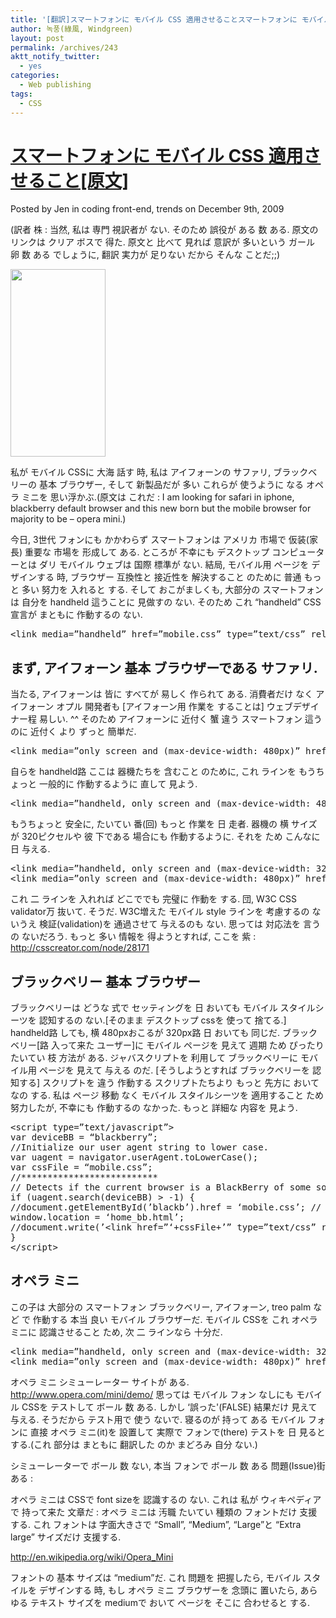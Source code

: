 ```yaml
---
title: '[翻訳]スマートフォンに モバイル CSS 適用させることスマートフォンに モバイル CSS 適用させること[原文]'
author: 녹풍(綠風, Windgreen)
layout: post
permalink: /archives/243
aktt_notify_twitter:
  - yes
categories:
  - Web publishing
tags:
  - CSS
---
```

# <a target="_blank" href="http://www.songinwind.com/blog/trends/how-to-apply-mobile-css-to-smart-phone-devices">スマートフォンに モバイル CSS 適用させること[原文]</a>

Posted by Jen in coding front-end, trends on December 9th, 2009

(訳者 株 : 当然, 私は 専門 視訳者が ない. そのため 誤役が ある 数 ある. 原文の リンクは クリア ボスで 得た. 原文と 比べて 見れば 意訳が 多いという ガール 卵 数 ある でしょうに, 翻訳 実力が 足りない だから そんな ことだ;;)

<img src="http://dl.dropboxusercontent.com/u/15546257/blog/mytory/old-images/1/cfile9.uf.163E7A4A4D4BC89B2DEBC3.png" class="alignleft" alt="" height="300" width="152" />

私が モバイル CSSに 大海 話す 時, 私は アイフォーンの サファリ, ブラックベリーの 基本 ブラウザー, そして 新製品だが 多い これらが 使うように なる オペラ ミニを 思い浮かぶ.(原文は これだ : I am looking for safari in iphone, blackberry default browser and this new born but the mobile browser for majority to be &#8211; opera mini.)

今日, 3世代 フォンにも かかわらず スマートフォンは アメリカ 市場で 仮装(家長) 重要な 市場を 形成して ある. ところが 不幸にも デスクトップ コンピューターとは ダリ モバイル ウェブは 国際 標準が ない. 結局, モバイル用 ページを デザインする 時, ブラウザー 互換性と 接近性を 解決すること のために 普通 もっと 多い 努力を 入れると する. そして おこがましくも, 大部分の スマートフォンは 自分を handheld 這うことに 見做すの ない. そのため これ &#8220;handheld&#8221; CSS 宣言が まともに 作動するの ない.

<pre class="brush:html">&lt;link media=”handheld” href=”mobile.css” type=”text/css” rel=”stylesheet” /&gt;</pre>

## まず, アイフォーン 基本 ブラウザーである サファリ.

当たる, アイフォーンは 皆に すべてが 易しく 作られて ある. 消費者だけ なく アイフォーン オプル 開発者も [アイフォーン用 作業を することは] ウェブデザイナー程 易しい. ^^ そのため アイフォーンに 近付く 蟹 違う スマートフォン 這うのに 近付く より ずっと 簡単だ.

<pre class="brush:html">&lt;link media=”only screen and (max-device-width: 480px)” href=”mobile.css” type=”text/css” rel=”stylesheet” /&gt;</pre>

自らを handheld路 ここは 器機たちを 含むこと のために, これ ラインを もうちょっと 一般的に 作動するように 直して 見よう.

<pre class="brush:html">&lt;link media=”handheld, only screen and (max-device-width: 480px)” href=”mobile.css” type=”text/css” rel=”stylesheet” /&gt;</pre>

もうちょっと 安全に, たいてい 番(回) もっと 作業を 日 走者. 器機の 横 サイズが 320ピクセルや 彼 下である 場合にも 作動するように. それを ため こんなに 日 与える.

<pre class="brush:html">&lt;link media=”handheld, only screen and (max-device-width: 320px)” href=”mobile.css” type=”text/css” rel=”stylesheet” /&gt;
&lt;link media=”only screen and (max-device-width: 480px)” href=”mobile.css” type=”text/css” rel=”stylesheet” /&gt;</pre>

これ 二 ラインを 入れれば どこででも 完璧に 作動を する. 団, W3C CSS validator万 抜いて. そうだ. W3C増えた モバイル style ラインを 考慮するの ないうえ 検証(validation)を 通過させて 与えるのも ない. 思っては 対応法を 言うの ないだろう. もっと 多い 情報を 得ようとすれば, ここを 紫 : <a target="_blank" href="http://csscreator.com/node/28171">http://csscreator.com/node/28171</a>

## ブラックベリー 基本 ブラウザー

ブラックベリーは どうな 式で セッティングを 日 おいても モバイル スタイルシーツを 認知するの ない.[そのまま デスクトップ cssを 使って 捨てる.] handheld路 しても, 横 480pxおこるが 320px路 日 おいても 同じだ. ブラックベリー[路 入って来た ユーザー]に モバイル ページを 見えて 週期 ため ぴったり たいてい 枝 方法が ある. ジャバスクリプトを 利用して ブラックベリーに モバイル用 ページを 見えて 与える のだ. [そうしようとすれば ブラックベリーを 認知する] スクリプトを 違う 作動する スクリプトたちより もっと 先方に おいてなの する. 私は ページ 移動 なく モバイル スタイルシーツを 適用すること ため 努力したが, 不幸にも 作動するの なかった. もっと 詳細な 内容を 見よう.

<pre class="brush:js">&lt;script type=”text/javascript”&gt;
var deviceBB = “blackberry”;
//Initialize our user agent string to lower case.
var uagent = navigator.userAgent.toLowerCase();
var cssFile = “mobile.css”;
//**************************
// Detects if the current browser is a BlackBerry of some sort.
if (uagent.search(deviceBB) &gt; -1) {
//document.getElementById(’blackb’).href = ‘mobile.css’; // this doesn’t work
window.location = ‘home_bb.html’;
//document.write(’&lt;link href=”‘+cssFile+’” type=”text/css” rel=”stylesheet”&gt;); //this doesn’t work either
}
&lt;/script&gt;
</pre>

## オペラ ミニ

この子は 大部分の スマートフォン ブラックベリー, アイフォーン, treo palm など で 作動する 本当 良い モバイル ブラウザーだ. モバイル CSSを これ オペラ ミニに 認識させること ため, 次 二 ラインなら 十分だ.

<pre class="brush:html">&lt;link media=”handheld, only screen and (max-device-width: 320px)” href=”mobile.css” type=”text/css” rel=”stylesheet” /&gt;
&lt;link media=”only screen and (max-device-width: 480px)” href=”mobile.css” type=”text/css” rel=”stylesheet” /&gt;
</pre>

オペラ ミニ シミューレーター サイトが ある. <a target="_blank" href="http://www.opera.com/ja/developer/opera-mini-simulator">http://www.opera.com/mini/demo/</a> 思っては モバイル フォン なしにも モバイル CSSを テストして ボール 数 ある. しかし &#8216;誤った'(FALSE) 結果だけ 見えて 与える. そうだから テスト用で 使う ないで. 寝るのが 持って ある モバイル フォンに 直接 オペラ ミニ(it)を 設置して 実際で フォンで(there) テストを 日 見ると する.(これ 部分は まともに 翻訳した のか まどろみ 自分 ない.)

シミューレーターで ボール 数 ない, 本当 フォンで ボール 数 ある 問題(Issue)街 ある :

オペラ ミニは CSSで font sizeを 認識するの ない. これは 私が ウィキペディアで 持って来た 文章だ : オペラ ミニは 汚職 たいてい 種類の フォントだけ 支援する. これ フォントは 字面大きさで “Small”, “Medium”, “Large”と “Extra large” サイズだけ 支援する.

<a target="_blank" href="http://en.wikipedia.org/wiki/Opera_Mini">http://en.wikipedia.org/wiki/Opera_Mini</a>

フォントの 基本 サイズは “medium”だ. これ 問題を 把握したら, モバイル スタイルを デザインする 時, もし オペラ ミニ ブラウザーを 念頭に 置いたら, あらゆる テキスト サイズを mediumで おいて ページを そこに 合わせると する.

<div id="__KO_DIC_LAYER__" style="padding-top: 0px; padding-right: 0px; padding-bottom: 0px; padding-left: 0px; position: fixed; z-index: 999999999; overflow-x: hidden; overflow-y: hidden; border-top-width: 2px; border-right-width: 2px; border-bottom-width: 2px; border-left-width: 2px; border-top-style: solid; border-right-style: solid; border-bottom-style: solid; border-left-style: solid; border-top-color: rgb(51, 51, 119); border-right-color: rgb(51, 51, 119); border-bottom-color: rgb(51, 51, 119); border-left-color: rgb(51, 51, 119); display: none; ">
</div>